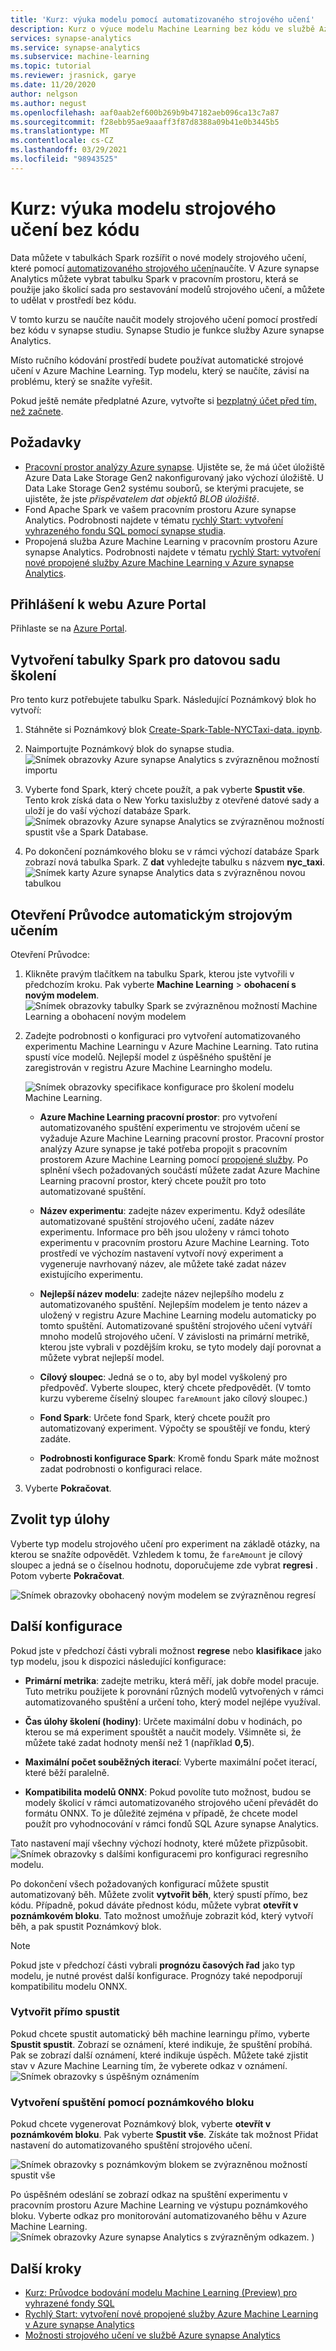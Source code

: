 ```yaml
---
title: 'Kurz: výuka modelu pomocí automatizovaného strojového učení'
description: Kurz o výuce modelu Machine Learning bez kódu ve službě Azure synapse Analytics.
services: synapse-analytics
ms.service: synapse-analytics
ms.subservice: machine-learning
ms.topic: tutorial
ms.reviewer: jrasnick, garye
ms.date: 11/20/2020
author: nelgson
ms.author: negust
ms.openlocfilehash: aaf0aab2ef600b269b9b47182aeb096ca13c7a87
ms.sourcegitcommit: f28ebb95ae9aaaff3f87d8388a09b41e0b3445b5
ms.translationtype: MT
ms.contentlocale: cs-CZ
ms.lasthandoff: 03/29/2021
ms.locfileid: "98943525"
---
```

# <a name="tutorial-train-a-machine-learning-model-without-code"></a>Kurz: výuka modelu strojového učení bez kódu

Data můžete v tabulkách Spark rozšířit o nové modely strojového učení, které pomocí [automatizovaného strojového učení](../../machine-learning/concept-automated-ml.md)naučíte. V Azure synapse Analytics můžete vybrat tabulku Spark v pracovním prostoru, která se použije jako školicí sada pro sestavování modelů strojového učení, a můžete to udělat v prostředí bez kódu.

V tomto kurzu se naučíte naučit modely strojového učení pomocí prostředí bez kódu v synapse studiu. Synapse Studio je funkce služby Azure synapse Analytics. 

Místo ručního kódování prostředí budete používat automatické strojové učení v Azure Machine Learning. Typ modelu, který se naučíte, závisí na problému, který se snažíte vyřešit.

Pokud ještě nemáte předplatné Azure, vytvořte si [bezplatný účet před tím, než začnete](https://azure.microsoft.com/free/).

## <a name="prerequisites"></a>Požadavky

- [Pracovní prostor analýzy Azure synapse](../get-started-create-workspace.md). Ujistěte se, že má účet úložiště Azure Data Lake Storage Gen2 nakonfigurovaný jako výchozí úložiště. U Data Lake Storage Gen2 systému souborů, se kterými pracujete, se ujistěte, že jste *přispěvatelem dat objektů BLOB úložiště*.
- Fond Apache Spark ve vašem pracovním prostoru Azure synapse Analytics. Podrobnosti najdete v tématu [rychlý Start: vytvoření vyhrazeného fondu SQL pomocí synapse studia](../quickstart-create-sql-pool-studio.md).
- Propojená služba Azure Machine Learning v pracovním prostoru Azure synapse Analytics. Podrobnosti najdete v tématu [rychlý Start: vytvoření nové propojené služby Azure Machine Learning v Azure synapse Analytics](quickstart-integrate-azure-machine-learning.md).

## <a name="sign-in-to-the-azure-portal"></a>Přihlášení k webu Azure Portal

Přihlaste se na [Azure Portal](https://portal.azure.com/).

## <a name="create-a-spark-table-for-the-training-dataset"></a>Vytvoření tabulky Spark pro datovou sadu školení

Pro tento kurz potřebujete tabulku Spark. Následující Poznámkový blok ho vytvoří:

1. Stáhněte si Poznámkový blok [Create-Spark-Table-NYCTaxi-data. ipynb](https://go.microsoft.com/fwlink/?linkid=2149229).

1. Naimportujte Poznámkový blok do synapse studia.
![Snímek obrazovky Azure synapse Analytics s zvýrazněnou možností importu](media/tutorial-automl-wizard/tutorial-automl-wizard-00a.png)

1. Vyberte fond Spark, který chcete použít, a pak vyberte **Spustit vše**. Tento krok získá data o New Yorku taxislužby z otevřené datové sady a uloží je do vaší výchozí databáze Spark.
![Snímek obrazovky Azure synapse Analytics se zvýrazněnou možností spustit vše a Spark Database.](media/tutorial-automl-wizard/tutorial-automl-wizard-00b.png)

1. Po dokončení poznámkového bloku se v rámci výchozí databáze Spark zobrazí nová tabulka Spark. Z **dat** vyhledejte tabulku s názvem **nyc_taxi**.
![Snímek karty Azure synapse Analytics data s zvýrazněnou novou tabulkou](media/tutorial-automl-wizard/tutorial-automl-wizard-00c.png)

## <a name="open-the-automated-machine-learning-wizard"></a>Otevření Průvodce automatickým strojovým učením

Otevření Průvodce:

1. Klikněte pravým tlačítkem na tabulku Spark, kterou jste vytvořili v předchozím kroku. Pak vyberte **Machine Learning**  >  **obohacení s novým modelem**.
![Snímek obrazovky tabulky Spark se zvýrazněnou možností Machine Learning a obohacení novým modelem](media/tutorial-automl-wizard/tutorial-automl-wizard-00d.png)

1. Zadejte podrobnosti o konfiguraci pro vytvoření automatizovaného experimentu Machine Learningu v Azure Machine Learning. Tato rutina spustí více modelů. Nejlepší model z úspěšného spuštění je zaregistrován v registru Azure Machine Learningho modelu.

   ![Snímek obrazovky specifikace konfigurace pro školení modelu Machine Learning.](media/tutorial-automl-wizard/tutorial-automl-wizard-configure-run-00a.png)

    - **Azure Machine Learning pracovní prostor**: pro vytvoření automatizovaného spuštění experimentu ve strojovém učení se vyžaduje Azure Machine Learning pracovní prostor. Pracovní prostor analýzy Azure synapse je také potřeba propojit s pracovním prostorem Azure Machine Learning pomocí [propojené služby](quickstart-integrate-azure-machine-learning.md). Po splnění všech požadovaných součástí můžete zadat Azure Machine Learning pracovní prostor, který chcete použít pro toto automatizované spuštění.

    - **Název experimentu**: zadejte název experimentu. Když odesíláte automatizované spuštění strojového učení, zadáte název experimentu. Informace pro běh jsou uloženy v rámci tohoto experimentu v pracovním prostoru Azure Machine Learning. Toto prostředí ve výchozím nastavení vytvoří nový experiment a vygeneruje navrhovaný název, ale můžete také zadat název existujícího experimentu.

    - **Nejlepší název modelu**: zadejte název nejlepšího modelu z automatizovaného spuštění. Nejlepším modelem je tento název a uložený v registru Azure Machine Learning modelu automaticky po tomto spuštění. Automatizované spuštění strojového učení vytváří mnoho modelů strojového učení. V závislosti na primární metrikě, kterou jste vybrali v pozdějším kroku, se tyto modely dají porovnat a můžete vybrat nejlepší model.

    - **Cílový sloupec**: Jedná se o to, aby byl model vyškolený pro předpověď. Vyberte sloupec, který chcete předpovědět. (V tomto kurzu vybereme číselný sloupec `fareAmount` jako cílový sloupec.)

    - **Fond Spark**: Určete fond Spark, který chcete použít pro automatizovaný experiment. Výpočty se spouštějí ve fondu, který zadáte.

    - **Podrobnosti konfigurace Spark**: Kromě fondu Spark máte možnost zadat podrobnosti o konfiguraci relace.

1. Vyberte **Pokračovat**.

## <a name="choose-a-task-type"></a>Zvolit typ úlohy

Vyberte typ modelu strojového učení pro experiment na základě otázky, na kterou se snažíte odpovědět. Vzhledem k tomu, že `fareAmount` je cílový sloupec a jedná se o číselnou hodnotu, doporučujeme zde vybrat **regresi** . Potom vyberte **Pokračovat**.

![Snímek obrazovky obohacený novým modelem se zvýrazněnou regresí](media/tutorial-automl-wizard/tutorial-automl-wizard-configure-run-00b.png)

## <a name="additional-configurations"></a>Další konfigurace

Pokud jste v předchozí části vybrali možnost **regrese** nebo **klasifikace** jako typ modelu, jsou k dispozici následující konfigurace:

- **Primární metrika**: zadejte metriku, která měří, jak dobře model pracuje. Tuto metriku použijete k porovnání různých modelů vytvořených v rámci automatizovaného spuštění a určení toho, který model nejlépe využíval.

- **Čas úlohy školení (hodiny)**: Určete maximální dobu v hodinách, po kterou se má experiment spouštět a naučit modely. Všimněte si, že můžete také zadat hodnoty menší než 1 (například **0,5**).

- **Maximální počet souběžných iterací**: Vyberte maximální počet iterací, které běží paralelně.

- **Kompatibilita modelů ONNX**: Pokud povolíte tuto možnost, budou se modely školicí v rámci automatizovaného strojového učení převádět do formátu ONNX. To je důležité zejména v případě, že chcete model použít pro vyhodnocování v rámci fondů SQL Azure synapse Analytics.

Tato nastavení mají všechny výchozí hodnoty, které můžete přizpůsobit.
![Snímek obrazovky s dalšími konfiguracemi pro konfiguraci regresního modelu.](media/tutorial-automl-wizard/tutorial-automl-wizard-configure-run-00c.png)

Po dokončení všech požadovaných konfigurací můžete spustit automatizovaný běh. Můžete zvolit **vytvořit běh**, který spustí přímo, bez kódu. Případně, pokud dáváte přednost kódu, můžete vybrat **otevřít v poznámkovém bloku**. Tato možnost umožňuje zobrazit kód, který vytvoří běh, a pak spustit Poznámkový blok.

>[!NOTE]
>Pokud jste v předchozí části vybrali **prognózu časových řad** jako typ modelu, je nutné provést další konfigurace. Prognózy také nepodporují kompatibilitu modelu ONNX.

### <a name="create-a-run-directly"></a>Vytvořit přímo spustit

Pokud chcete spustit automatický běh machine learningu přímo, vyberte **Spustit spustit**. Zobrazí se oznámení, které indikuje, že spuštění probíhá. Pak se zobrazí další oznámení, které indikuje úspěch. Můžete také zjistit stav v Azure Machine Learning tím, že vyberete odkaz v oznámení.
![Snímek obrazovky s úspěšným oznámením](media/tutorial-automl-wizard/tutorial-automl-wizard-configure-run-00d.png)

### <a name="create-a-run-with-a-notebook"></a>Vytvoření spuštění pomocí poznámkového bloku

Pokud chcete vygenerovat Poznámkový blok, vyberte **otevřít v poznámkovém bloku**. Pak vyberte **Spustit vše**. Získáte tak možnost Přidat nastavení do automatizovaného spuštění strojového učení.

![Snímek obrazovky s poznámkovým blokem se zvýrazněnou možností spustit vše](media/tutorial-automl-wizard/tutorial-automl-wizard-configure-run-00e.png)

Po úspěšném odeslání se zobrazí odkaz na spuštění experimentu v pracovním prostoru Azure Machine Learning ve výstupu poznámkového bloku. Vyberte odkaz pro monitorování automatizovaného běhu v Azure Machine Learning.
![Snímek obrazovky Azure synapse Analytics s zvýrazněným odkazem. ](media/tutorial-automl-wizard/tutorial-automl-wizard-configure-run-00f.png) )

## <a name="next-steps"></a>Další kroky

- [Kurz: Průvodce bodování modelu Machine Learning (Preview) pro vyhrazené fondy SQL](tutorial-sql-pool-model-scoring-wizard.md)
- [Rychlý Start: vytvoření nové propojené služby Azure Machine Learning v Azure synapse Analytics](quickstart-integrate-azure-machine-learning.md)
- [Možnosti strojového učení ve službě Azure synapse Analytics](what-is-machine-learning.md)